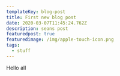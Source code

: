 ```yaml
---
templateKey: blog-post
title: First new blog post
date: 2020-03-07T11:45:24.762Z
description: seans post
featuredpost: true
featuredimage: /img/apple-touch-icon.png
tags:
  - stuff
---
```

Hello all
